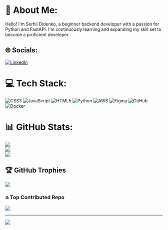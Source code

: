 # 💫 About Me:
Hello! I'm Serhii Didenko, a beginner backend developer with a passion for Python and FastAPI. I'm continuously learning and expanding my skill set to become a proficient developer.


## 🌐 Socials:
[![LinkedIn](https://img.shields.io/badge/LinkedIn-%230077B5.svg?logo=linkedin&logoColor=white)](https://linkedin.com/in/serhii-didenko) 

# 💻 Tech Stack:
![CSS3](https://img.shields.io/badge/css3-%231572B6.svg?style=for-the-badge&logo=css3&logoColor=white) ![JavaScript](https://img.shields.io/badge/javascript-%23323330.svg?style=for-the-badge&logo=javascript&logoColor=%23F7DF1E) ![HTML5](https://img.shields.io/badge/html5-%23E34F26.svg?style=for-the-badge&logo=html5&logoColor=white) ![Python](https://img.shields.io/badge/python-3670A0?style=for-the-badge&logo=python&logoColor=ffdd54) ![AWS](https://img.shields.io/badge/AWS-%23FF9900.svg?style=for-the-badge&logo=amazon-aws&logoColor=white) ![Figma](https://img.shields.io/badge/figma-%23F24E1E.svg?style=for-the-badge&logo=figma&logoColor=white) ![GitHub](https://img.shields.io/badge/github-%23121011.svg?style=for-the-badge&logo=github&logoColor=white) ![Docker](https://img.shields.io/badge/docker-%230db7ed.svg?style=for-the-badge&logo=docker&logoColor=white)
# 📊 GitHub Stats:
![](https://github-readme-stats.vercel.app/api?username=didenko-serhii&theme=dark&hide_border=true&include_all_commits=true&count_private=true)<br/>
![](https://github-readme-streak-stats.herokuapp.com/?user=didenko-serhii&theme=dark&hide_border=true)<br/>
![](https://github-readme-stats.vercel.app/api/top-langs/?username=didenko-serhii&theme=dark&hide_border=true&include_all_commits=true&count_private=true&layout=compact)

## 🏆 GitHub Trophies
![](https://github-profile-trophy.vercel.app/?username=didenko-serhii&theme=radical&no-frame=true&no-bg=true&margin-w=4)

### 🔝 Top Contributed Repo
![](https://github-contributor-stats.vercel.app/api?username=didenko-serhii&limit=5&theme=dark&combine_all_yearly_contributions=true)

---
[![](https://visitcount.itsvg.in/api?id=didenko-serhii&icon=0&color=0)](https://visitcount.itsvg.in)

<!-- Proudly created with GPRM ( https://gprm.itsvg.in ) -->
